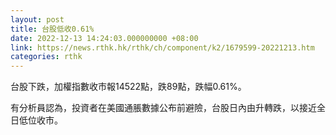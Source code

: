 ```yaml
---
layout: post
title: 台股低收0.61%
date: 2022-12-13 14:24:03.000000000 +08:00
link: https://news.rthk.hk/rthk/ch/component/k2/1679599-20221213.htm
categories: rthk
---
```


台股下跌，加權指數收市報14522點，跌89點，跌幅0.61%。

有分析員認為，投資者在美國通脹數據公布前避險，台股日內由升轉跌，以接近全日低位收市。
